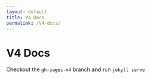 ```yaml
---
layout: default
title: V4 Docs
permalink: /V4-docs/
---
```


# V4 Docs

Checkout the `gh-pages-v4` branch and run `jekyll serve`
